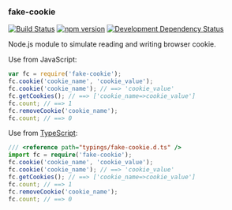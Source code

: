 ### fake-cookie
[![Build Status](https://travis-ci.org/stpettersens/node-fake-cookie.svg?branch=master)](https://travis-ci.org/stpettersens/node-fake-cookie) [![npm version](https://badge.fury.io/js/fake-cookie.svg)](http://npmjs.org/package/fake-cookie) [![Development Dependency Status](https://david-dm.org/stpettersens/node-fake-cookie/dev-status.png?theme=shields.io)](https://david-dm.org/stpettersens/node-fake-cookie#info=devDependencies) 

Node.js module to simulate reading and writing browser cookie.

Use from JavaScript:

```js
var fc = require('fake-cookie');
fc.cookie('cookie_name', 'cookie_value');
fc.cookie('cookie_name'); // ==> 'cookie_value'
fc.getCookies(); // ==> ['cookie_name=>cookie_value']
fc.count; // ==> 1
fc.removeCookie('cookie_name'); 
fc.count; // ==> 0
```
    
Use from [TypeScript](http://www.typescriptlang.org):

```ts
/// <reference path="typings/fake-cookie.d.ts" />
import fc = require('fake-cookie');
fc.cookie('cookie_name', 'cookie_value');
fc.cookie('cookie_name'); // ==> 'cookie_value'
fc.getCookies(); // ==> ['cookie_name=>cookie_value']
fc.count; // ==> 1
fc.removeCookie('cookie_name');
fc.count; // ==> 0
```
